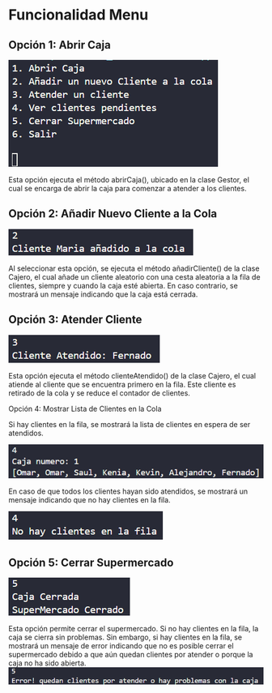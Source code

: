 # Funcionalidad Menu

## Opción 1: Abrir Caja

![Imagen Menu](/src/org/hiperDino/documentacion/imagenes/menuPrincipal.png)

Esta opción ejecuta el método abrirCaja(), ubicado en la clase Gestor, el cual se encarga de abrir la caja para comenzar a atender a los clientes.

## Opción 2: Añadir Nuevo Cliente a la Cola

![Imagen Menu](/src/org/hiperDino/documentacion/imagenes/aniadirClienteCola().png)

Al seleccionar esta opción, se ejecuta el método añadirCliente() de la clase Cajero, el cual añade un cliente aleatorio con una cesta aleatoria a la fila de clientes, siempre y cuando la caja esté abierta. En caso contrario, se mostrará un mensaje indicando que la caja está cerrada.


## Opción 3: Atender Cliente

![Imagen Menu](/src/org/hiperDino/documentacion/imagenes/clienteAtendido.png)

Esta opción ejecuta el método clienteAtendido() de la clase Cajero, el cual atiende al cliente que se encuentra primero en la fila. Este cliente es retirado de la cola y se reduce el contador de clientes.

Opción 4: Mostrar Lista de Clientes en la Cola

Si hay clientes en la fila, se mostrará la lista de clientes en espera de ser atendidos.

![Imagen Menu](/src/org/hiperDino/documentacion/imagenes/colaClinetes.png)

En caso de que todos los clientes hayan sido atendidos, se mostrará un mensaje indicando que no hay clientes en la fila.


![Imagen Menu](/src/org/hiperDino/documentacion/imagenes/clientesAtendidos.png)


## Opción 5: Cerrar Supermercado

![Imagen Menu](/src/org/hiperDino/documentacion/imagenes/supermercadoCerradopng.png)

Esta opción permite cerrar el supermercado. Si no hay clientes en la fila, la caja se cierra sin problemas. Sin embargo, si hay clientes en la fila, se mostrará un mensaje de error indicando que no es posible cerrar el supermercado debido a que aún quedan clientes por atender o porque la caja no ha sido abierta.
![Imagen Menu](/src/org/hiperDino/documentacion/imagenes/clinetesenfilaerror.png)